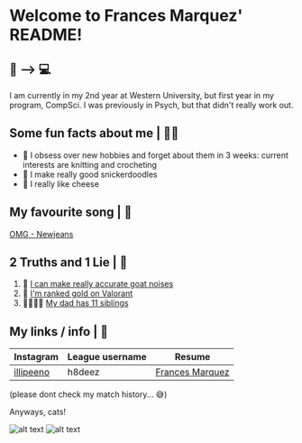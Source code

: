 # Welcome to Frances Marquez' README!
## 🧠 --> 💻
I am currently in my 2nd year at Western University, but first year in my program, CompSci.
I was previously in Psych, but that didn't really work out.

## Some fun facts about me | 👩‍🦰
- 🧶 I obsess over new hobbies and forget about them in 3 weeks: current interests are knitting and crocheting
- 🍪 I make really good snickerdoodles
- 🧀 I really like cheese

## My favourite song | 🎵
[OMG - Newjeans](https://youtu.be/_ZAgIHmHLdc)

## 2 Truths and 1 Lie | 🤫
1. 🐐 [I can make really accurate goat noises](https://www.westminster-abbey.org/media/4095/truth.jpg?anchor=center&mode=crop&width=1024&height=512&rnd=132084410060000000)
2. 🔫 [I'm ranked gold on Valorant](https://www.looper.com/img/gallery/the-untold-truth-of-pinocchio/intro-1637802137.jpg) 
3. 👨‍👩‍👧‍👦 [My dad has 11 siblings](https://www.westminster-abbey.org/media/4095/truth.jpg?anchor=center&mode=crop&width=1024&height=512&rnd=132084410060000000)

## My links / info | 🔗
| Instagram | League username | Resume |
| --------------- | --------------- | --------------- |
| [illipeeno](https://www.instagram.com/illipeeno/) | h8deez | [Frances Marquez](https://docs.google.com/document/d/1UPeRcQeEpy6xRTO5DnDaxsrXbSUQbp_UjgQqmYgedpA/edit?usp=sharing) |

(please dont check my match history... 😅)

Anyways, cats!

![alt text](https://www.transparentpng.com/thumb/cat/2ZPZNa-cat-free-download.png)
![alt text](https://www.freepnglogos.com/uploads/cat-png/cat-boarding-24.png)
